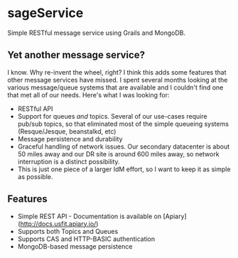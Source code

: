 sageService
==============

Simple RESTful message service using Grails and MongoDB.

## Yet another message service?
I know. Why re-invent the wheel, right?  I think this adds some features that other message services have missed.  I spent several months looking at the various message/queue systems that are available and I couldn't find one that met all of our needs.  Here's what I was looking for:

* RESTful API
* Support for queues *and* topics.  Several of our use-cases require pub/sub topics, so that eliminated most of the simple queueing systems (Resque/Jesque, beanstalkd, etc)
* Message persistence and durability
* Graceful handling of network issues.  Our secondary datacenter is about 50 miles away and our DR site is around 600 miles away, so network interruption is a distinct possibility.  
* This is just one piece of a larger IdM effort, so I want to keep it as simple as possible.

## Features
* Simple REST API - Documentation is available on [Apiary] (http://docs.usfit.apiary.io/)
* Supports both Topics and Queues
* Supports CAS and HTTP-BASIC authentication
* MongoDB-based message persistence
